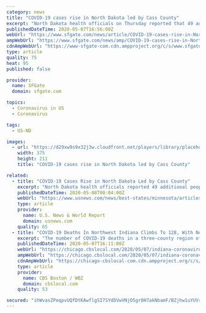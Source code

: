 ```yaml
---
category: news
title: "COVID-19 cases rise in North Dakota led by Cass County"
excerpt: "North Dakota health officials on Thursday reported that 49 additional people have tested positive for the coronavirus, with nearly half coming from the state's most populous county. Health officials said 1,"
publishedDateTime: 2020-05-07T16:56:00Z
webUrl: "https://www.sfgate.com/news/article/COVID-19-cases-rise-in-North-Dakota-led-by-Cass-15253996.php"
ampWebUrl: "https://www.sfgate.com/news/amp/COVID-19-cases-rise-in-North-Dakota-led-by-Cass-15253996.php"
cdnAmpWebUrl: "https://www-sfgate-com.cdn.ampproject.org/c/s/www.sfgate.com/news/amp/COVID-19-cases-rise-in-North-Dakota-led-by-Cass-15253996.php"
type: article
quality: 75
heat: 95
published: false

provider:
  name: SFGate
  domain: sfgate.com

topics:
  - Coronavirus in US
  - Coronavirus

tags:
  - US-ND

images:
  - url: "https://d29xw9s9x32j3w.cloudfront.net/players/library/placeholder.png"
    width: 375
    height: 211
    title: "COVID-19 cases rise in North Dakota led by Cass County"

related:
  - title: "COVID-19 Cases Rise in North Dakota Led by Cass County"
    excerpt: "North Dakota health officials reported 49 additional people have tested positive for the coronavirus, with nearly half coming from the state’s most populous county."
    publishedDateTime: 2020-05-08T00:04:00Z
    webUrl: "https://www.usnews.com/news/best-states/minnesota/articles/2020-05-07/fargo-leaders-look-to-test-their-way-out-of-virus-surge"
    type: article
    provider:
      name: U.S. News & World Report
      domain: usnews.com
    quality: 65
  - title: "COVID-19 Deaths In Northwest Indiana Climbs To 128, With Nearly 2,900 Cases"
    excerpt: "The number of COVID-19 deaths in a three-county region of Northwest Indiana now stands at 128, with a total of 2,885 people infected with the novel coronavirus, state health officials reported on Thursday."
    publishedDateTime: 2020-05-07T16:11:00Z
    webUrl: "https://chicago.cbslocal.com/2020/05/07/indiana-coronavirus-deaths-cases-2/"
    ampWebUrl: "https://chicago.cbslocal.com/2020/05/07/indiana-coronavirus-deaths-cases-2/amp/"
    cdnAmpWebUrl: "https://chicago-cbslocal-com.cdn.ampproject.org/c/s/chicago.cbslocal.com/2020/05/07/indiana-coronavirus-deaths-cases-2/amp/"
    type: article
    provider:
      name: CBS Boston / WBZ
      domain: cbslocal.com
    quality: 53

secured: "ihWvasZPeqpvUQfDtKAwflgSI7SYdDVwVNjO5gr0H7akNbamF/BZjhw1uYUVrfKU8DB8vGTD117k3xvVAWR809hKhEwECPVOWhwmbOvRKsT0QDQUDWb0mcpewLEAyBB+wPaG81o96AdwQazGiz19tZu2+LP0c/ULudzNVYWCOW+ZtwpwjRFZepwpRMpYbsRyLs7C9VG3uGywxo0X+Gjr35wbDZ1PdwQk5o8bfuylIoI9sLph+2kpe1mUW1lGvwo2z2Tc6RNgQskjC/4Mb93vnv7zgfq12mdPxsAq/ph1d9BkafY0OsDLfpziPFgkDFjF;1jCtaqA6ZUr03jGjHO1BFA=="
---
```


